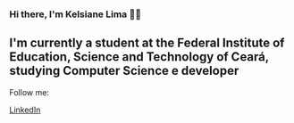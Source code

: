 ### Hi there, I'm Kelsiane Lima 👋😄

## I'm currently a student at the Federal Institute of Education, Science and Technology of Ceará, studying Computer Science e developer

Follow me: 

[LinkedIn](https://www.linkedin.com/in/kelsianelima/)


<!--
**kelsiane/kelsiane** is a ✨ _special_ ✨ repository because its `README.md` (this file) appears on your GitHub profile.

Here are some ideas to get you started:

- 🔭 I’m currently working on ...
- 🌱 I’m currently learning ...
- 👯 I’m looking to collaborate on ...
- 🤔 I’m looking for help with ...
- 💬 Ask me about ...
- 📫 How to reach me: ...
- 😄 Pronouns: ...
- ⚡ Fun fact: ...
-->
